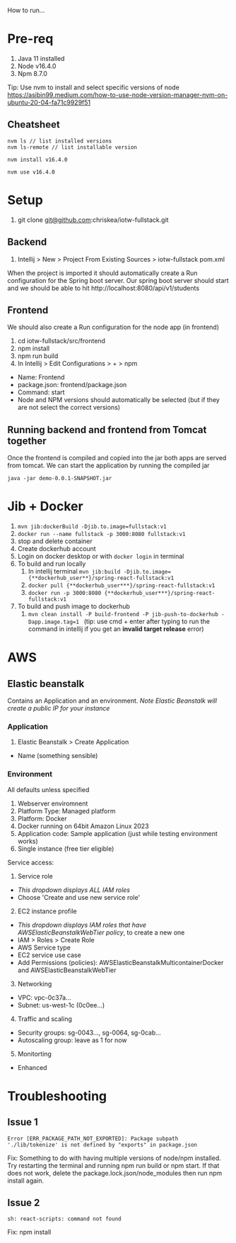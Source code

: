 How to run...

# Pre-req
1. Java 11 installed
2. Node v16.4.0
3. Npm 8.7.0

Tip: Use nvm to install and select specific versions of node https://asibin99.medium.com/how-to-use-node-version-manager-nvm-on-ubuntu-20-04-fa71c9929f51

## Cheatsheet
```
nvm ls // list installed versions
nvm ls-remote // list installable version

nvm install v16.4.0

nvm use v16.4.0
```

# Setup
1. git clone git@github.com:chriskea/iotw-fullstack.git

## Backend
1. Intellij > New > Project From Existing Sources > iotw-fullstack pom.xml

When the project is imported it should automatically create a Run configuration for the Spring boot server. Our spring boot server should start and we should be able to hit http://localhost:8080/api/v1/students

## Frontend
We should also create a Run configuration for the node app (in frontend)

1. cd iotw-fullstack/src/frontend
2. npm install
3. npm run build
4. In Intellij > Edit Configurations > + > npm
- Name: Frontend
- package.json: frontend/package.json
- Command: start
- Node and NPM versions should automatically be selected (but if they are not select the correct versions)

## Running backend and frontend from Tomcat together
Once the frontend is compiled and copied into the jar both apps are served from tomcat. We can start the application by running the compiled jar

```
java -jar demo-0.0.1-SNAPSHOT.jar
```

# Jib + Docker
1. `mvn jib:dockerBuild -Djib.to.image=fullstack:v1`
2. `docker run --name fullstack -p 3000:8080 fullstack:v1`
3. stop and delete container
4. Create dockerhub account
5. Login on docker desktop or with `docker login` in terminal
6. To build and run locally
   1. In intellij terminal `mvn jib:build -Djib.to.image={**dockerhub_user**}/spring-react-fullstack:v1`
   2. `docker pull {**dockerhub_user***}/spring-react-fullstack:v1`
   2. `docker run -p 3000:8080 {**dockerhub_user***}/spring-react-fullstack:v1`
9. To build and push image to dockerhub
   1. `mvn clean install -P build-frontend -P jib-push-to-dockerhub -Dapp.image.tag=1
      ` (tip: use cmd + enter after typing to run the command in intellij if you get an **invalid target release** error)


# AWS

## Elastic beanstalk 

Contains an Application and an environment. *Note Elastic Beanstalk will create a public IP for your instance*

### Application
1. Elastic Beanstalk > Create Application
 - Name (something sensible)

### Environment
All defaults unless specified

1. Webserver enviromnent
2. Platform Type: Managed platform
3. Platform: Docker
4. Docker running on 64bit Amazon Linux 2023
5. Application code: Sample application (just while testing environment works)
6. Single instance (free tier eligible)

Service access:
1. Service role
- *This dropdown displays ALL IAM roles*
- Choose 'Create and use new service role'

2. EC2 instance profile
- *This dropdown displays IAM roles that have AWSElasticBeanstalkWebTier policy*, to create a new one
- IAM > Roles > Create Role
- AWS Service type
- EC2 service use case
- Add Permissions (policies): AWSElasticBeanstalkMulticontainerDocker and AWSElasticBeanstalkWebTier

3. Networking
- VPC: vpc-0c37a...
- Subnet: us-west-1c (0c0ee...)

4. Traffic and scaling
- Security groups: sg-0043..., sg-0064, sg-0cab...
- Autoscaling group: leave as 1 for now

5. Monitorting
- Enhanced

  
# Troubleshooting

## Issue 1
```
Error [ERR_PACKAGE_PATH_NOT_EXPORTED]: Package subpath './lib/tokenize' is not defined by "exports" in package.json
```

Fix: Something to do with having multiple versions of node/npm installed. Try restarting the terminal and running npm run build or npm start. If that does not work, delete the package.lock.json/node_modules then run npm install again.

## Issue 2
```
sh: react-scripts: command not found
```

Fix: npm install





